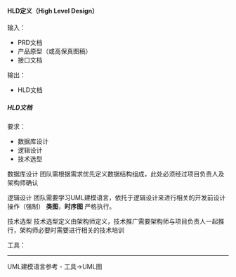#### HLD定义（High Level Design）

输入：

* PRD文档
* 产品原型（或高保真图稿）
* 接口文档

输出：

* HLD文档


##### HLD文档
要求：
* 数据库设计
* 逻辑设计
* 技术选型

数据库设计
团队需根据需求优先定义数据结构组成，此处必须经过项目负责人及架构师确认

逻辑设计
团队需要学习UML建模语言，依托于逻辑设计来进行相关的开发前设计操作（强制）
**类图**，**时序图** 严格执行。

技术选型
技术选型定义由架构师定义，技术推广需要架构师与项目负责人一起推行，架构师必要时需要进行相关的技术培训

工具：



---
UML建模语言参考 - 工具->UML图



